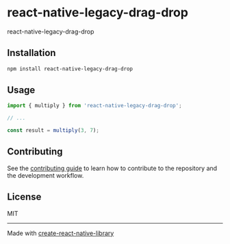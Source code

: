 # react-native-legacy-drag-drop

react-native-legacy-drag-drop

## Installation

```sh
npm install react-native-legacy-drag-drop
```

## Usage


```js
import { multiply } from 'react-native-legacy-drag-drop';

// ...

const result = multiply(3, 7);
```


## Contributing

See the [contributing guide](CONTRIBUTING.md) to learn how to contribute to the repository and the development workflow.

## License

MIT

---

Made with [create-react-native-library](https://github.com/callstack/react-native-builder-bob)
